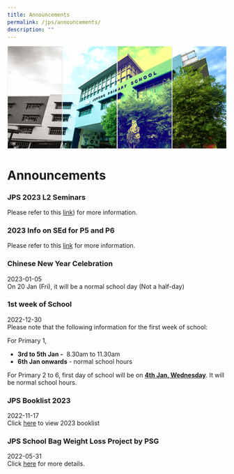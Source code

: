 ```yaml
---
title: Announcements
permalink: /jps/announcements/
description: ""
---
```

![](/images/Banner.png)

Announcements
=============
### JPS 2023 L2 Seminars

Please refer to this [link](/files/JPS%202023%20L2%20Seminars.pdf)) for more information.

### 2023 Info on SEd for P5 and P6

Please refer to this [link](/cce/Programmes/MOE-Sexuality-Education-In-Schools/) for more information.


### Chinese New Year Celebration

2023-01-05 <br>
On 20 Jan (Fri), it will be a normal school day (Not a half-day)

### 1st week of School

2022-12-30 <br>
Please note that the following information for the first week of school: 

For Primary 1, 

*   <b>3rd to 5th Jan -</b>  8.30am to 11.30am
*   <b>6th Jan onwards</b> \- normal school hours

For Primary 2 to 6, first day of school will be on <u><b>4th Jan, Wednesday</b></u>. It will be normal school hours.


### JPS Booklist 2023

2022-11-17 <br>
Click [here](/forms/JPS-Booklist-2023/) to view 2023 booklist


### JPS School Bag Weight Loss Project by PSG

2022-05-31 <br>
Click [here](/files/School%20Bag%20Weight%20Loss%20Project%20PG.pdf) for more details.